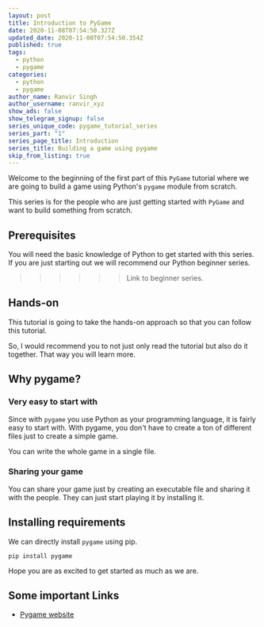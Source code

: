 ```yaml
---
layout: post
title: Introduction to PyGame
date: 2020-11-08T07:54:50.327Z
updated_date: 2020-11-08T07:54:50.354Z
published: true
tags:
  - python
  - pygame
categories:
  - python
  - pygame
author_name: Ranvir Singh
author_username: ranvir_xyz
show_ads: false
show_telegram_signup: false
series_unique_code: pygame_tutorial_series
series_part: "1"
series_page_title: Introduction
series_title: Building a game using pygame
skip_from_listing: true
---
```

Welcome to the beginning of the first part of this `PyGame` tutorial where we are going to build a game using Python's `pygame` module from scratch.

This series is for the people who are just getting started with `PyGame` and want to build something from scratch.

## Prerequisites

You will need the basic knowledge of Python to get started with this series. If you are just starting out we will recommend our Python beginner series.

>>>>>> Link to beginner series.

## Hands-on

This tutorial is going to take the hands-on approach so that you can follow this tutorial.

So, I would recommend you to not just only read the tutorial but also do it together. That way you will learn more. 

## Why pygame?

### Very easy to start with

Since with `pygame` you use Python as your programming language, it is fairly easy to start with. With pygame, you don't have to create a ton of different files just to create a simple game.

You can write the whole game in a single file.

### Sharing your game

You can share your game just by creating an executable file and sharing it with the people. They can just start playing it by installing it. 

## Installing requirements

We can directly install `pygame` using pip.

```shell
pip install pygame
```

Hope you are as excited to get started as much as we are.

## Some important Links

* [Pygame website](https://pygame.org)